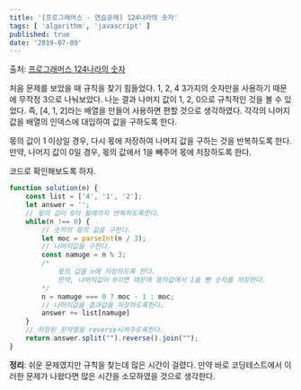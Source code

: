```yaml
---
title: '[프로그래머스 - 연습문제] 124나라의 숫자'
tags: [ 'algorithm', 'javascript' ]
published: true
date: '2019-07-09'
---  
```

출처: [프로그래머스 124나라의 숫자](https://programmers.co.kr/learn/courses/30/lessons/12899?language=javascript)

처음 문제를 보았을 때 규칙을 찾기 힘들었다.
1, 2, 4 3가지의 숫자만을 사용하기 때문에 무작정 3으로 나눠보았다.
나눈 결과 나머지 값이 1, 2, 0으로 규칙적인 것을 볼 수 있었다.
즉, [4, 1, 2]라는 배열을 만들어 사용하면 편할 것으로 생각하였다.
각각의 나머지 값을 배열의 인덱스에 대입하여 값을 구하도록 한다.

몫의 값이 1 이상일 경우, 다시 몫에 저장하여 나머지 값을 구하는 것을 반복하도록 한다.
만약, 나머지 값이 0일 경우, 몫의 값에서 1을 빼주어 몫에 저장하도록 한다.

코드로 확인해보도록 하자.
```js
function solution(n) {
    const list = ['4', '1', '2'];
    let answer = '';
    // 몫의 값이 0이 될때까지 반복하도록한다.
    while(n !== 0) {
        // 숫자의 몫의 값을 구한다.
        let moc = parseInt(n / 3); 
        // 나머지값을 구한다.
        const namuge = n % 3; 
        /*
            몫의 값을 n에 저장하도록 한다.
            만약, 나머지값이 0이면 때문에 몫의값에서 1을 뺀 숫자를 저장한다.
        */
        n = namuge === 0 ? moc - 1 : moc; 
        // 나머지값을 결과값을 저장하도록한다.
        answer += list[namuge]
    }
    // 저장된 문자열을 reverse시켜주도록한다.
    return answer.split("").reverse().join(""); 
}
```

**정리**: 쉬운 문제였지만 규칙을 찾는데 많은 시간이 걸렸다. 만약 바로 코딩테스트에서 이러한 문제가 나왔다면 많은 시간을 소모하였을 것으로 생각한다.
